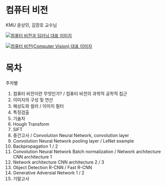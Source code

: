 # 컴퓨터 비전

KMU 윤상민, 김장호 교수님

[![컴퓨터 비전과 딥러닝 대표 이미지](https://contents.kyobobook.co.kr/sih/fit-in/458x0/pdt/9791156645481.jpg)](https://product.kyobobook.co.kr/detail/S000200616653)



[![컴퓨터 비전(Computer Vision) 대표 이미지](https://contents.kyobobook.co.kr/sih/fit-in/458x0/pdt/9791156641216.jpg)](https://product.kyobobook.co.kr/detail/S000001743418)

# 목차

주차별

1. 컴퓨터 비전이란 무엇인가? / 컴퓨터 비전의 과학적 공학적 접근
2. 이미지의 구성 및 연산
3. 해상도와 컬러 / 이미지 필터
4. 특징검출
5. 기술자
6. Hough Transform
7. SIFT
8. 중간고사 / Convolution Neural Network, convolution layer
9. Convolution Neural Network pooling layer / LeNet example
10. Backpropagation 1 / 2
11. Convolution Neural Network Batch normalization / Network architecture CNN architecture 1
12. Network architecture CNN architecture 2 / 3
13. Object Detection R-CNN / Fast R-CNN
14. Generative Adversial Network 1 / 2
15. 기말고사